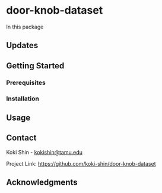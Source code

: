 # door-knob-dataset
In this package

## Updates

## Getting Started

### Prerequisites

### Installation

## Usage

## Contact
Koki Shin - kokishin@tamu.edu

Project Link: https://github.com/koki-shin/door-knob-dataset

## Acknowledgments
